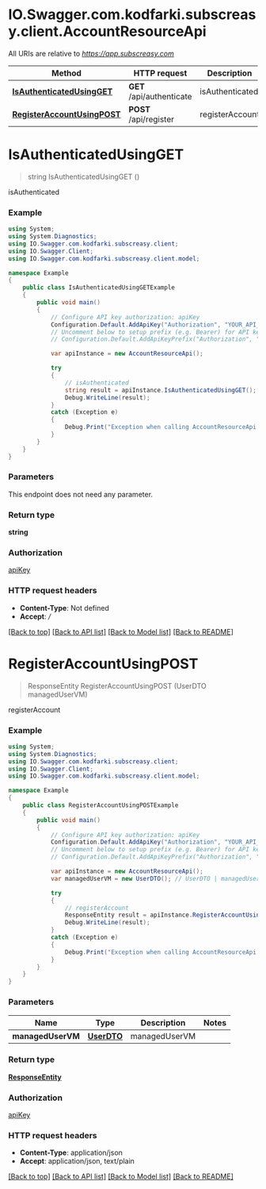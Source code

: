 # IO.Swagger.com.kodfarki.subscreasy.client.AccountResourceApi

All URIs are relative to *https://app.subscreasy.com*

Method | HTTP request | Description
------------- | ------------- | -------------
[**IsAuthenticatedUsingGET**](AccountResourceApi.md#isauthenticatedusingget) | **GET** /api/authenticate | isAuthenticated
[**RegisterAccountUsingPOST**](AccountResourceApi.md#registeraccountusingpost) | **POST** /api/register | registerAccount


<a name="isauthenticatedusingget"></a>
# **IsAuthenticatedUsingGET**
> string IsAuthenticatedUsingGET ()

isAuthenticated

### Example
```csharp
using System;
using System.Diagnostics;
using IO.Swagger.com.kodfarki.subscreasy.client;
using IO.Swagger.Client;
using IO.Swagger.com.kodfarki.subscreasy.client.model;

namespace Example
{
    public class IsAuthenticatedUsingGETExample
    {
        public void main()
        {
            // Configure API key authorization: apiKey
            Configuration.Default.AddApiKey("Authorization", "YOUR_API_KEY");
            // Uncomment below to setup prefix (e.g. Bearer) for API key, if needed
            // Configuration.Default.AddApiKeyPrefix("Authorization", "Bearer");

            var apiInstance = new AccountResourceApi();

            try
            {
                // isAuthenticated
                string result = apiInstance.IsAuthenticatedUsingGET();
                Debug.WriteLine(result);
            }
            catch (Exception e)
            {
                Debug.Print("Exception when calling AccountResourceApi.IsAuthenticatedUsingGET: " + e.Message );
            }
        }
    }
}
```

### Parameters
This endpoint does not need any parameter.

### Return type

**string**

### Authorization

[apiKey](../README.md#apiKey)

### HTTP request headers

 - **Content-Type**: Not defined
 - **Accept**: */*

[[Back to top]](#) [[Back to API list]](../README.md#documentation-for-api-endpoints) [[Back to Model list]](../README.md#documentation-for-models) [[Back to README]](../README.md)

<a name="registeraccountusingpost"></a>
# **RegisterAccountUsingPOST**
> ResponseEntity RegisterAccountUsingPOST (UserDTO managedUserVM)

registerAccount

### Example
```csharp
using System;
using System.Diagnostics;
using IO.Swagger.com.kodfarki.subscreasy.client;
using IO.Swagger.Client;
using IO.Swagger.com.kodfarki.subscreasy.client.model;

namespace Example
{
    public class RegisterAccountUsingPOSTExample
    {
        public void main()
        {
            // Configure API key authorization: apiKey
            Configuration.Default.AddApiKey("Authorization", "YOUR_API_KEY");
            // Uncomment below to setup prefix (e.g. Bearer) for API key, if needed
            // Configuration.Default.AddApiKeyPrefix("Authorization", "Bearer");

            var apiInstance = new AccountResourceApi();
            var managedUserVM = new UserDTO(); // UserDTO | managedUserVM

            try
            {
                // registerAccount
                ResponseEntity result = apiInstance.RegisterAccountUsingPOST(managedUserVM);
                Debug.WriteLine(result);
            }
            catch (Exception e)
            {
                Debug.Print("Exception when calling AccountResourceApi.RegisterAccountUsingPOST: " + e.Message );
            }
        }
    }
}
```

### Parameters

Name | Type | Description  | Notes
------------- | ------------- | ------------- | -------------
 **managedUserVM** | [**UserDTO**](UserDTO.md)| managedUserVM | 

### Return type

[**ResponseEntity**](ResponseEntity.md)

### Authorization

[apiKey](../README.md#apiKey)

### HTTP request headers

 - **Content-Type**: application/json
 - **Accept**: application/json, text/plain

[[Back to top]](#) [[Back to API list]](../README.md#documentation-for-api-endpoints) [[Back to Model list]](../README.md#documentation-for-models) [[Back to README]](../README.md)

